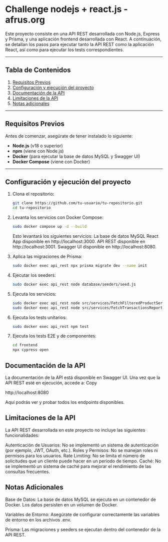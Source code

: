 # Challenge nodejs + react.js - afrus.org

Este proyecto consiste en una API REST desarrollada con Node.js, Express y Prisma, y una aplicación frontend desarrollada con React. A continuación, se detallan los pasos para ejecutar tanto la API REST como la aplicación React, así como para ejecutar los tests correspondientes.

---

## **Tabla de Contenidos**

1. [Requisitos Previos](#requisitos-previos)
2. [Configuración y ejecución del proyecto](#configuración-del-y-ejecucion-del-proyecto)
3. [Documentación de la API](#documentación-de-la-api)
4. [Limitaciones de la API](#limitaciones-de-la-api)
5. [Notas adicionales](#notas-adicionales)

---

## **Requisitos Previos**

Antes de comenzar, asegúrate de tener instalado lo siguiente:

- **Node.js** (v18 o superior)
- **npm** (viene con Node.js)
- **Docker** (para ejecutar la base de datos MySQL y Swagger UI)
- **Docker Compose** (viene con Docker)

---

## **Configuración y ejecución del proyecto**

1.  Clona el repositorio:

    ```bash
    git clone https://github.com/tu-usuario/tu-repositorio.git
    cd tu-repositorio
    ```

2.  Levanta los servicios con Docker Compose:

    ```bash
    sudo docker compose up -d --build
    ```

    Esto levantará los siguientes servicios:
    La base de datos MySQL
    React App disponible en http://localhost:3000.
    API REST disponible en http://localhost:3001.
    Swagger UI disponible en http://localhost:8080.

3.  Aplica las migraciones de Prisma:

    ```bash
    sudo docker exec api_rest npx prisma migrate dev --name init
    ```

4.  Ejecutar los seeders:

    ```bash
    sudo docker exec api_rest node database/seeders/seed.js
    ```

5.  Ejecuta los servicios:

    ```bash
    sudo docker exec api_rest node src/services/FetchFilteredProductService.js
    sudo docker exec api_rest node src/services/FetchTransactionsReportService.js
    ```

6.  Ejecuta los tests unitarios:

    ```bash
    sudo docker exec api_rest npm test
    ```

7.  Ejecuta los tests E2E y de componentes:

    ```bash
    cd frontend
    npx cypress open
    ```

## **Documentación de la API**

La documentación de la API está disponible en Swagger UI. Una vez que la API REST esté en ejecución, accede a:
Copy

http://localhost:8080

Aquí podrás ver y probar todos los endpoints disponibles.

## **Limitaciones de la API**

La API REST desarrollada en este proyecto no incluye las siguientes funcionalidades:

Autenticación de Usuarios: No se implementó un sistema de autenticación (por ejemplo, JWT, OAuth, etc.).
Roles y Permisos: No se manejan roles ni permisos para los usuarios.
Rate Limiting: No se limita el número de solicitudes que un cliente puede hacer en un período de tiempo.
Caché: No se implementó un sistema de caché para mejorar el rendimiento de las consultas frecuentes.

## **Notas Adicionales**

Base de Datos: La base de datos MySQL se ejecuta en un contenedor de Docker. Los datos persisten en un volumen de Docker.

Variables de Entorno: Asegúrate de configurar correctamente las variables de entorno en los archivos .env.

Prisma: Las migraciones y seeders se ejecutan dentro del contenedor de la API REST.
